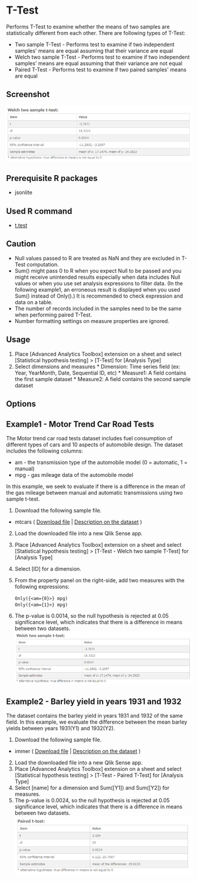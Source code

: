 # T-Test
Performs T-Test to examine whether the means of two samples are statistically different from each other. There are following types of T-Test:
  * Two sample T-Test - Performs test to examine if two independent samples' means are equal assuming that their variance are equal
  * Welch two sample T-Test  - Performs test to examine if two independent samples' means are equal assuming that their variance are not equal
  * Paired T-Test - Performs test to examine if two paired samples' means are equal

## Screenshot
![t-test screenshot](./images/t_test_example1.png)

## Prerequisite R packages
 * jsonlite

## Used R command
 * [t.test](https://www.rdocumentation.org/packages/stats/versions/3.4.1/topics/t.test)

## Caution
 * Null values passed to R are treated as NaN and they are excluded in T-Test computation.
 * Sum() might pass 0 to R when you expect Null to be passed and you might receive unintended results especially when data includes Null values or when you use set analysis expressions to filter data. (In the following example1, an erroneous result is displayed when you used Sum() instead of Only().) It is recommended to check expression and data on a table.
 * The number of records included in the samples need to be the same when performing paired T-Test.
 * Number formatting settings on measure properties are ignored.

## Usage
  1. Place [Advanced Analytics Toolbox] extension on a sheet and select [Statistical hypothesis testing] > [T-Test] for [Analysis Type]
  2. Select dimensions and measures
    * Dimension: Time series field (ex: Year, YearMonth, Date, Sequential ID, etc)
    * Measure1: A field contains the first sample dataset
    * Measure2: A field contains the second sample dataset
## Options

## Example1 - Motor Trend Car Road Tests
The Motor trend car road tests dataset includes fuel consumption of different types of cars and 10 aspects of automobile design. The dataset includes the following columns:
  * am - the transmission type of the automobile model (0 = automatic, 1 = manual)
  * mpg - gas mileage data of the automobile model

In this example, we seek to evaluate if there is a difference in the mean of the gas mileage between manual and automatic transmissions using two sample t-test.

1. Download the following sample file.
  * mtcars ( [Download file](./data/mtcars.xlsx) | [Description on the dataset](https://www.rdocumentation.org/packages/datasets/versions/3.4.1/topics/mtcars) )  
2. Load the downloaded file into a new Qlik Sense app.
3. Place [Advanced Analytics Toolbox] extension on a sheet and select [Statistical hypothesis testing] > [T-Test - Welch two sample T-Test] for [Analysis Type]
4. Select [ID] for a dimension.
5. From the property panel on the right-side, add two measures with the following expressions:

    `Only({<am={0}>} mpg)`    
    `Only({<am={1}>} mpg)`

6. The p-value is 0.0014, so the null hypothesis is rejected at 0.05 significance level, which indicates that there is a difference in means between two datasets.
![t-test screenshot](./images/t_test_example1.png)

## Example2 - Barley yield in years 1931 and 1932
The dataset contains the barley yield in years 1931 and 1932 of the same field. In this example, we evaluate the difference between the mean barley yields between years 1931(Y1) and 1932(Y2).

1. Download the following sample file.
  * immer ( [Download file](./data/immer.xlsx) | [Description on the dataset](https://www.rdocumentation.org/packages/MASS/versions/7.3-47/topics/immer) )  
2. Load the downloaded file into a new Qlik Sense app.
3. Place [Advanced Analytics Toolbox] extension on a sheet and select [Statistical hypothesis testing] > [T-Test - Paired T-Test] for [Analysis Type]
4. Select [name] for a dimension and Sum([Y1]) and Sum([Y2]) for measures.
5. The p-value is 0.0024, so the null hypothesis is rejected at 0.05 significance level, which indicates that there is a difference in means between two datasets.
![t-test screenshot](./images/t_test_example2.png)
